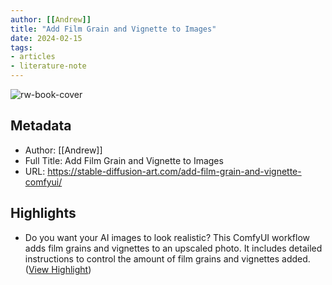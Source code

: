 ```yaml
---
author: [[Andrew]]
title: "Add Film Grain and Vignette to Images"
date: 2024-02-15
tags: 
- articles
- literature-note
---
```

![rw-book-cover](https://stable-diffusion-art.com/wp-content/uploads/2024/02/image-50.png)

## Metadata
- Author: [[Andrew]]
- Full Title: Add Film Grain and Vignette to Images
- URL: https://stable-diffusion-art.com/add-film-grain-and-vignette-comfyui/

## Highlights
- Do you want your AI images to look realistic? This ComfyUI workflow adds film grains and vignettes to an upscaled photo. It includes detailed instructions to control the amount of film grains and vignettes added. ([View Highlight](https://read.readwise.io/read/01hpmm0x8sgk176ypcd8sfk3kr))
